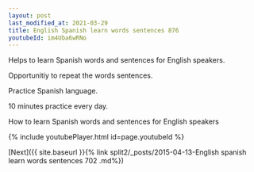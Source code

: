 ```yaml
---
layout: post
last_modified_at: 2021-03-29
title: English Spanish learn words sentences 876 
youtubeId: im4Uba6wRNo
---
```

 
 
Helps to learn Spanish words and sentences for English speakers.

Opportunitiy to repeat the words sentences. 

Practice Spanish language. 
 
10 minutes practice every day. 
 
How to learn Spanish words and sentences for English speakers 
 
{% include youtubePlayer.html id=page.youtubeId %}
 
 
[Next]({{ site.baseurl }}{% link  split2/_posts/2015-04-13-English spanish learn words sentences 702 .md%})
 
